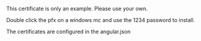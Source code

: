 This certificate is only an example. Please use your own.

Double click the pfx on a windows mc and use the 1234 password to install. 

The certificates are configured in the angular.json

